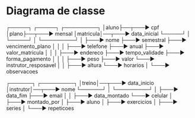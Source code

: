 # Diagrama de classe

┌─────┐                                         ┌─────┐                                             ┌─────────┐
│aluno├──┬───► cpf                              │plano├──┬───► mensal                               │matricula│──┬───► data_inicial
└─────┘  │                                      └─────┘  │                                          └─────────┘  │
         ├───► nome                                      ├───► semestral                                         ├───► vencimento_plano
         │                                               │                                                       │
         ├───► telefone                                  ├───► anual                                             ├───► valor_matricula
         │                                               │                                                       │
         ├───► endereco                                  ├───► tempo_validade                                    ├───► forma_pagamento
         │                                               │                                                       │
         ├───► peso                                      ├───► valor                                             └───► instrutor_resposavel
         │                                               │
         ├───► altura                                    └───► horarios
         │
         └───► observacoes


 ┌──────┐                                       ┌─────────┐
 │treino│──┬───► data_inicio                    │instrutor│──┬───► nome
 └──────┘  │                                    └─────────┘  │
           ├───► data_fim                                    ├───► email
           │                                                 │
           ├───► data_montado                                └───► celular
           │
           ├───► montado_por
           │
           ├───► aluno
           │
           ├───► exercicios
           │
           ├───► series
           │
           └───► repeticoes
